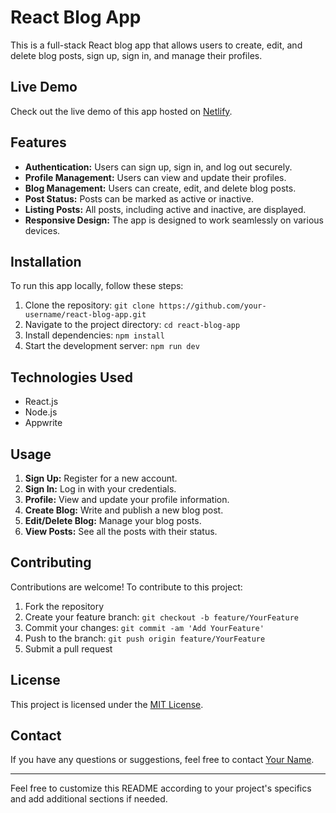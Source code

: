 # React Blog App

This is a full-stack React blog app that allows users to create, edit, and delete blog posts, sign up, sign in, and manage their profiles.

## Live Demo

Check out the live demo of this app hosted on [Netlify](https://appwritereactblog.vercel.app/).

## Features

- **Authentication:** Users can sign up, sign in, and log out securely.
- **Profile Management:** Users can view and update their profiles.
- **Blog Management:** Users can create, edit, and delete blog posts.
- **Post Status:** Posts can be marked as active or inactive.
- **Listing Posts:** All posts, including active and inactive, are displayed.
- **Responsive Design:** The app is designed to work seamlessly on various devices.

## Installation

To run this app locally, follow these steps:

1. Clone the repository: `git clone https://github.com/your-username/react-blog-app.git`
2. Navigate to the project directory: `cd react-blog-app`
3. Install dependencies: `npm install`
4. Start the development server: `npm run dev`

## Technologies Used

- React.js
- Node.js
- Appwrite

## Usage

1. **Sign Up:** Register for a new account.
2. **Sign In:** Log in with your credentials.
3. **Profile:** View and update your profile information.
4. **Create Blog:** Write and publish a new blog post.
5. **Edit/Delete Blog:** Manage your blog posts.
6. **View Posts:** See all the posts with their status.

## Contributing

Contributions are welcome! To contribute to this project:

1. Fork the repository
2. Create your feature branch: `git checkout -b feature/YourFeature`
3. Commit your changes: `git commit -am 'Add YourFeature'`
4. Push to the branch: `git push origin feature/YourFeature`
5. Submit a pull request

## License

This project is licensed under the [MIT License](link-to-your-license-file).

## Contact

If you have any questions or suggestions, feel free to contact [Your Name](mailto:your-email@example.com).

---

Feel free to customize this README according to your project's specifics and add additional sections if needed.
